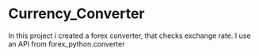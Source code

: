 # Currency_Converter
In this project i created a forex converter, that checks exchange rate.
I use an API from forex_python.converter

